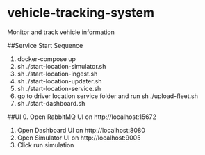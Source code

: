 # vehicle-tracking-system
Monitor and track vehicle information

##Service Start Sequence
1. docker-compose up
2. sh ./start-location-simulator.sh
3. sh ./start-location-ingest.sh
4. sh ./start-location-updater.sh
5. sh ./start-location-service.sh
6. go to driver location service folder and run sh ./upload-fleet.sh
7. sh ./start-dashboard.sh

##UI
0. Open RabbitMQ UI on http://localhost:15672
1. Open Dashboard UI on http://localhost:8080
2. Open Simulator UI on http://localhost:9005
3. Click run simulation
